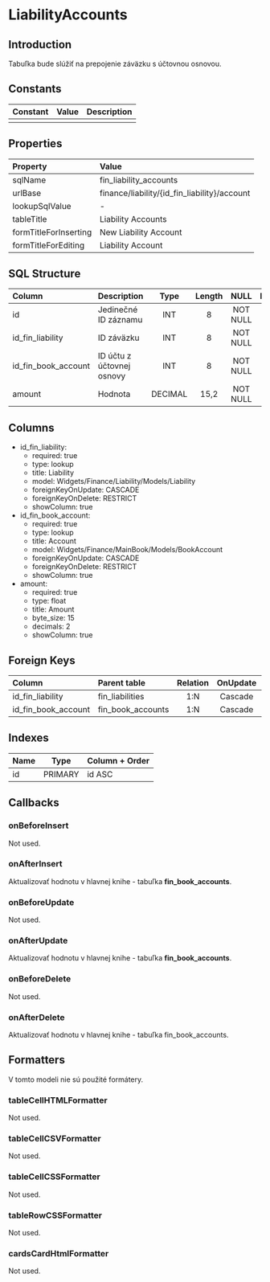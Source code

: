 # LiabilityAccounts

## Introduction

Tabuľka bude slúžiť na prepojenie záväzku s účtovnou osnovou.

## Constants

| Constant | Value | Description |
| -------- | ----- | ----------- |
|          |       |             |

## Properties

| Property              | Value                                        |
| :-------------------- | :------------------------------------------- |
| sqlName               | fin_liability_accounts                       |
| urlBase               | finance/liability/{id_fin_liability}/account |
| lookupSqlValue        | -                                            |
| tableTitle            | Liability Accounts                           |
| formTitleForInserting | New Liability Account                        |
| formTitleForEditing   | Liability Account                            |

## SQL Structure

| Column              | Description               |  Type   | Length |   NULL   | Default |
| :------------------ | :------------------------ | :-----: | :----: | :------: | :------ |
| id                  | Jedinečné ID záznamu      |   INT   |   8    | NOT NULL |         |
| id_fin_liability    | ID záväzku                |   INT   |   8    | NOT NULL |         |
| id_fin_book_account | ID účtu z účtovnej osnovy |   INT   |   8    | NOT NULL |         |
| amount              | Hodnota                   | DECIMAL |  15,2  | NOT NULL |         |

## Columns

* id_fin_liability:
	* required: true
	* type: lookup
	* title: Liability
	* model: Widgets/Finance/Liability/Models/Liability
	* foreignKeyOnUpdate: CASCADE
	* foreignKeyOnDelete: RESTRICT
	* showColumn: true
* id_fin_book_account:
	* required: true
	* type: lookup
	* title: Account
	* model: Widgets/Finance/MainBook/Models/BookAccount
	* foreignKeyOnUpdate: CASCADE
	* foreignKeyOnDelete: RESTRICT
	* showColumn: true
* amount:
	* required: true
	* type: float
	* title: Amount
	* byte_size: 15
	* decimals: 2
	* showColumn: true

## Foreign Keys

| Column              | Parent table      | Relation | OnUpdate | OnDelete |
| :------------------ | :---------------- | :------: | :------: | :------: |
| id_fin_liability    | fin_liabilities   |   1:N    | Cascade  | Restrict |
| id_fin_book_account | fin_book_accounts |   1:N    | Cascade  | Restrict |

## Indexes

| Name | Type    | Column + Order |
| ---- | ------- | -------------- |
| id   | PRIMARY | id ASC         |

## Callbacks

### onBeforeInsert

Not used.

### onAfterInsert

Aktualizovať hodnotu v hlavnej knihe - tabuľka **fin_book_accounts**.

### onBeforeUpdate

Not used.

### onAfterUpdate

Aktualizovať hodnotu v hlavnej knihe - tabuľka **fin_book_accounts**.

### onBeforeDelete

Not used.

### onAfterDelete

Aktualizovať hodnotu v hlavnej knihe - tabuľka fin_book_accounts.

## Formatters

V tomto modeli nie sú použité formátery.

### tableCellHTMLFormatter

Not used.

### tableCellCSVFormatter

Not used.

### tableCellCSSFormatter

Not used.

### tableRowCSSFormatter

Not used.

### cardsCardHtmlFormatter

Not used.
